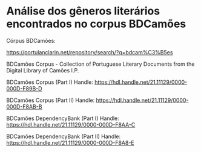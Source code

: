 # Análise dos gêneros literários encontrados no corpus BDCamões


Córpus BDCamões:

https://portulanclarin.net/repository/search/?q=bdcam%C3%B5es

BDCamões Corpus - Collection of Portuguese Literary Documents from the Digital Library of Camões I.P.

BDCamões Corpus (Part I)
Handle:	https://hdl.handle.net/21.11129/0000-000D-F89B-D


BDCamões Corpus (Part II)
Handle:	https://hdl.handle.net/21.11129/0000-000D-F8AB-B


BDCamões DependencyBank (Part I)
Handle:	https://hdl.handle.net/21.11129/0000-000D-F8AA-C

BDCamões DependencyBank (Part II)
Handle:	https://hdl.handle.net/21.11129/0000-000D-F8A8-E